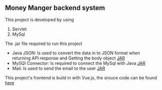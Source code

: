 ## Money Manger backend system 

This project is developed by using
1. Servlet 
2. MySql 

The .jar file required to run this project 
- Java JSON: Is used to convert the data in to JSON format when returning API response and Getting the body object [JAR](http://www.java2s.com/Code/Jar/j/Downloadjavajsonjar.htm)
- MySQl Connector: Is required to connect the MySql with Java [JAR](https://dev.mysql.com/downloads/connector/j)
- Mail: Is used to send the email to the user [JAR](https://static.javatpoint.com/src/mail/mailactivation.zip)

This project's frontend is build in with Vue.js,  the srouce code can be found [here](https://github.com/Achsuthan/money_manager_frontend) 